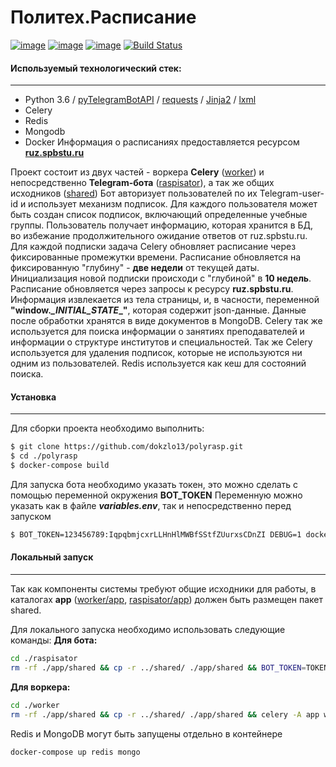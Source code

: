 Политех.Расписание
==================
[![image](https://img.shields.io/myget/mongodb/v/MongoDB.Driver.Core.svg)](https://github.com/docker-library/mongo/blob/6932ac255d29759af9a74c6931faeb02de0fe53e/4.0/Dockerfile) [![image](https://img.shields.io/badge/python-3.6-green.svg)](https://github.com/docker-library/python/blob/39c500cc8aefcb67a76d518d789441ef85fc771f/3.6/stretch/slim/Dockerfile) [![image](https://img.shields.io/badge/redis-5.0.1-green.svg)](https://github.com/docker-library/redis/blob/a5d019077b46494751482512c200c4df34463dc6/5.0/Dockerfile) [![Build Status](https://travis-ci.com/dokzlo13/polyrasp.svg?branch=master)](https://travis-ci.com/dokzlo13/polyrasp)

#### Используемый технологический стек:
---------
- Python 3.6 /  [pyTelegramBotAPI](https://github.com/eternnoir/pyTelegramBotAPI) / [requests](https://github.com/requests/requests) / [Jinja2](https://github.com/pallets/jinja) / [lxml](https://lxml.de/)
- Celery
- Redis
- Mongodb
- Docker
Информация о расписаниях предоставляется ресурсом **[ruz.spbstu.ru](http://ruz.spbstu.ru/)**

Проект состоит из двух частей - воркера **Celery** ([worker](../master/worker)) и непосредственно **Telegram-бота** ([raspisator](../master/raspisator)), а так же общих исходников ([shared](../master/shared))
Бот авторизует пользователей по их Telegram-user-id и использует механизм подписок. Для каждого пользователя может быть создан список подписок, включающий определенные учебные группы. Пользователь получает информацию, которая хранится в  БД, во избежание продолжительного ожидание ответов от ruz.spbstu.ru.
Для каждой подписки задача Celery обновляет расписание через фиксированные промежутки времени. Расписание обновляется на фиксированную "глубину" - **две недели** от текущей даты. Инициализация новой подписки происходи с "глубиной" в **10 недель**. Расписание обновляется через запросы к ресурсу **ruz.spbstu.ru**. Информация извлекается из тела страницы, и, в часности, переменной **"window._\_INITIAL_STATE_\_"**, которая содержит json-данные. Данные после обработки хранятся в виде документов в MongoDB.
Celery так же используется для поиска информации о занятиях преподавателей и информации о структуре институтов и специальностей.
Так же Celery используется для удаления подписок, которые не используются ни одним из пользователей. 
Redis используется как кеш для состояний поиска.

#### Установка
---------
Для сборки проекта необходимо выполнить:
```bash
$ git clone https://github.com/dokzlo13/polyrasp.git
$ cd ./polyrasp
$ docker-compose build
```
Для запуска бота необходимо указать токен, это можно сделать с помощью переменной окружения **BOT_TOKEN**
Переменную можно указать как в файле **_variables.env_**, так и непосредственно перед запуском
```bash
$ BOT_TOKEN=123456789:IqpqbmjcxrLLHnHlMWBfSStfZUurxsCDnZI DEBUG=1 docker-compose up 
```

#### Локальный запуск
---------
Так как компоненты системы требуют общие исходники для работы, в каталогах **app** ([worker/app](../master/worker/app), [raspisator/app](../master/raspisator/app)) должен быть размещен пакет shared.

Для локального запуска необходимо использовать следующие команды:
**Для бота:**
```bash
cd ./raspisator
rm -rf ./app/shared && cp -r ../shared/ ./app/shared && BOT_TOKEN=TOKEN DEBUG=1 python3 run.py
```
**Для воркера:**
```bash
cd ./worker
rm -rf ./app/shared && cp -r ../shared/ ./app/shared && celery -A app worker -B
```
Redis и MongoDB могут быть запущены отдельно в контейнере
```bash
docker-compose up redis mongo
```

